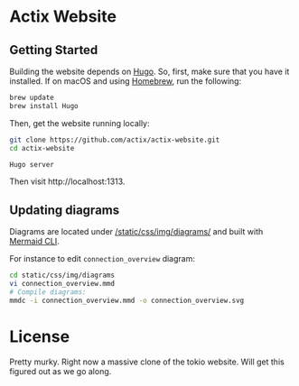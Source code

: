 # Actix Website

## Getting Started

Building the website depends on [Hugo]. So, first, make sure
that you have it installed. If on macOS and using [Homebrew], run the following:

```sh
brew update
brew install Hugo
```

Then, get the website running locally:

```sh
git clone https://github.com/actix/actix-website.git
cd actix-website

Hugo server
```

Then visit http://localhost:1313.

## Updating diagrams

Diagrams are located under [/static/css/img/diagrams/](https://github.com/actix/actix-website/tree/master/static/img/diagrams) and built with [Mermaid CLI].

For instance to edit `connection_overview` diagram:

```sh
cd static/css/img/diagrams
vi connection_overview.mmd
# Compile diagrams:
mmdc -i connection_overview.mmd -o connection_overview.svg
```

# License

Pretty murky. Right now a massive clone of the tokio website. Will get this
figured out as we go along.

<!-- LINKS -->

[Hugo]: https://gohugo.io
[Homebrew]: https://brew.sh
[Mermaid CLI]: https://github.com/mermaidjs/mermaid.cli
